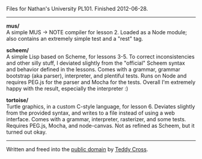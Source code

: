 Files for Nathan's University PL101. Finished 2012-06-28.

---

**mus/**  
A simple MUS -> NOTE compiler for lesson 2. Loaded as a Node module; also contains an extremely simple test and a "rest" tag.

**scheem/**  
A simple Lisp based on Scheme, for lessons 3-5. To correct inconsistencies and other silly stuff, I deviated slightly from the "official" Scheem syntax and behavior defined in the lessons. Comes with a grammar, grammar bootstrap (aka parser), interpreter, and plentiful tests. Runs on Node and requires PEG.js for the parser and Mocha for the tests. Overall I'm extremely happy with the result, especially the interpreter :)

**tortoise/**  
Turtle graphics, in a custom C-style language, for lesson 6. Deviates slightly from the provided syntax, and writes to a file instead of using a web interface. Comes with a grammar, interpreter, rasterizer, and some tests. Requires PEG.js, Mocha, and node-canvas. Not as refined as Scheem, but it turned out okay.

---

Written and freed into the [public domain](http://creativecommons.org/publicdomain/zero/1.0/) by [Teddy Cross](http://tkaz.ec).